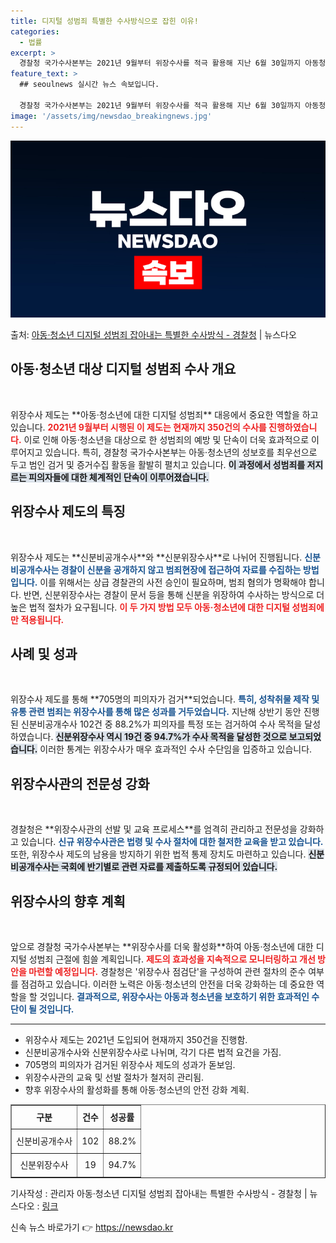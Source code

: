 ```yaml
---
title: 디지털 성범죄 특별한 수사방식으로 잡힌 이유!
categories:
  - 법률
excerpt: >
  경찰청 국가수사본부는 2021년 9월부터 위장수사를 적극 활용해 지난 6월 30일까지 아동청소년 대상 디지털…
feature_text: >
  ## seoulnews 실시간 뉴스 속보입니다.

  경찰청 국가수사본부는 2021년 9월부터 위장수사를 적극 활용해 지난 6월 30일까지 아동청소년 대상 디지털…
image: '/assets/img/newsdao_breakingnews.jpg'
---
```


![뉴스다오 속보](/assets/img/newsdao_breakingnews.jpg)

<p>출처: <a href="https://newsdao.kr/1952" rel="dofollow">아동·청소년 디지털 성범죄 잡아내는 특별한 수사방식 - 경찰청</a> | 뉴스다오</p>

<h2 data-ke-size="size26">아동·청소년 대상 디지털 성범죄 수사 개요</h2>
<p data-ke-size="size16">&nbsp;</p>
위장수사 제도는 **아동·청소년에 대한 디지털 성범죄** 대응에서 중요한 역할을 하고 있습니다. <b><span style="color: #ee2323;">2021년 9월부터 시행된 이 제도는 현재까지 350건의 수사를 진행하였습니다.</span></b> 이로 인해 아동·청소년을 대상으로 한 성범죄의 예방 및 단속이 더욱 효과적으로 이루어지고 있습니다. 특히, 경찰청 국가수사본부는 아동·청소년의 성보호를 최우선으로 두고 범인 검거 및 증거수집 활동을 활발히 펼치고 있습니다. <b><span style="background-color: #21538527;">이 과정에서 성범죄를 저지르는 피의자들에 대한 체계적인 단속이 이루어졌습니다.</span></b>

<h2 data-ke-size="size26">위장수사 제도의 특징</h2>
<p data-ke-size="size16">&nbsp;</p>
위장수사 제도는 **신분비공개수사**와 **신분위장수사**로 나뉘어 진행됩니다. <b><span style="color: #1a5490;">신분비공개수사는 경찰이 신분을 공개하지 않고 범죄현장에 접근하여 자료를 수집하는 방법입니다.</span></b> 이를 위해서는 상급 경찰관의 사전 승인이 필요하며, 범죄 혐의가 명확해야 합니다. 반면, 신분위장수사는 경찰이 문서 등을 통해 신분을 위장하여 수사하는 방식으로 더 높은 법적 절차가 요구됩니다. <b><span style="color: #ee2323;">이 두 가지 방법 모두 아동·청소년에 대한 디지털 성범죄에만 적용됩니다.</span></b>

<h2 data-ke-size="size26">사례 및 성과</h2>
<p data-ke-size="size16">&nbsp;</p>
위장수사 제도를 통해 **705명의 피의자가 검거**되었습니다. <b><span style="color: #1a5490;">특히, 성착취물 제작 및 유통 관련 범죄는 위장수사를 통해 많은 성과를 거두었습니다.</span></b> 지난해 상반기 동안 진행된 신분비공개수사 102건 중 88.2%가 피의자를 특정 또는 검거하여 수사 목적을 달성하였습니다. <b><span style="background-color: #21538527;">신분위장수사 역시 19건 중 94.7%가 수사 목적을 달성한 것으로 보고되었습니다.</span></b> 이러한 통계는 위장수사가 매우 효과적인 수사 수단임을 입증하고 있습니다.

<h2 data-ke-size="size26">위장수사관의 전문성 강화</h2>
<p data-ke-size="size16">&nbsp;</p>
경찰청은 **위장수사관의 선발 및 교육 프로세스**를 엄격히 관리하고 전문성을 강화하고 있습니다. <b><span style="color: #1a5490;">신규 위장수사관은 법령 및 수사 절차에 대한 철저한 교육을 받고 있습니다.</span></b> 또한, 위장수사 제도의 남용을 방지하기 위한 법적 통제 장치도 마련하고 있습니다. <b><span style="background-color: #21538527;">신분비공개수사는 국회에 반기별로 관련 자료를 제출하도록 규정되어 있습니다.</span></b>

<h2 data-ke-size="size26">위장수사의 향후 계획</h2>
<p data-ke-size="size16">&nbsp;</p>
앞으로 경찰청 국가수사본부는 **위장수사를 더욱 활성화**하여 아동·청소년에 대한 디지털 성범죄 근절에 힘쓸 계획입니다. <b><span style="color: #ee2323;">제도의 효과성을 지속적으로 모니터링하고 개선 방안을 마련할 예정입니다.</span></b> 경찰청은 '위장수사 점검단'을 구성하여 관련 절차의 준수 여부를 점검하고 있습니다. 이러한 노력은 아동·청소년의 안전을 더욱 강화하는 데 중요한 역할을 할 것입니다. <b><span style="color: #1a5490;">결과적으로, 위장수사는 아동과 청소년을 보호하기 위한 효과적인 수단이 될 것입니다.</span></b>

<hr>
<ul>
<li>위장수사 제도는 2021년 도입되어 현재까지 350건을 진행함.</li>
<li>신분비공개수사와 신분위장수사로 나뉘며, 각기 다른 법적 요건을 가짐.</li>
<li>705명의 피의자가 검거된 위장수사 제도의 성과가 돋보임.</li>
<li>위장수사관의 교육 및 선발 절차가 철저히 관리됨.</li>
<li>향후 위장수사의 활성화를 통해 아동·청소년의 안전 강화 계획.</li>
</ul>  
<p data-ke-size="size16"></p>  
<table style="border-collapse: collapse; width: 100%;" border="1">
<tr>
<td style="text-align: center; height: 32px;"><b>구분</b></td>
<td style="text-align: center; height: 32px;"><b>건수</b></td>
<td style="text-align: center; height: 32px;"><b>성공률</b></td>
</tr>
<tr>
<td style="text-align: center; height: 32px;">신분비공개수사</td>
<td style="text-align: center; height: 32px;">102</td>
<td style="text-align: center; height: 32px;">88.2%</td>
</tr>
<tr>
<td style="text-align: center; height: 32px;">신분위장수사</td>
<td style="text-align: center; height: 32px;">19</td>
<td style="text-align: center; height: 32px;">94.7%</td>
</tr>
</table>
<p data-ke-size="size16"></p>
기사작성 : 관리자  
아동·청소년 디지털 성범죄 잡아내는 특별한 수사방식 - 경찰청 | 뉴스다오  : <a href="https://newsdao.kr/1952">링크</a> 

신속 뉴스 바로가기 👉 <a href="https://newsdao.kr" rel="dofollow">https://newsdao.kr</a>


